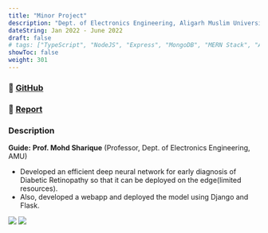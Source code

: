 ```yaml
---
title: "Minor Project"
description: "Dept. of Electronics Engineering, Aligarh Muslim University"
dateString: Jan 2022 - June 2022
draft: false
# tags: ["TypeScript", "NodeJS", "Express", "MongoDB", "MERN Stack", "AWS"]
showToc: false
weight: 301
--- 
```


### 🔗 [GitHub](https://github.com/abdul7oss/diabetic-retinopathy.git)
### 🔗 [Report](https://drive.google.com/file/d/1IvLSNms2Ut63rVioQbXaxZnUXYV7Cl0n/view?usp=share_link)

### Description

**Guide:** **Prof. Mohd Sharique** (Professor, Dept. of Electronics Engineering, AMU)

- Developed an efficient deep neural network for early diagnosis of Diabetic Retinopathy so that it can be deployed on the edge(limited resources).
- Also, developed a webapp and deployed the model using Django and Flask.

![](/experience/minor_project/ezgif.com-gif-maker.gif#center)
![](/experience/minor_project/l.jpg#center)
<!-- ![Alt Text](/experience/minor_project/ezgif.com-gif-maker.gif) -->
<!-- - Developed a configuration-driven framework to extend the pattern matching capability of **AWS EventBridge**, which **prevented thousands of false invocations of AWS Lambda functions**.
- Implemented a system to track asynchronous data transfer jobs through AWS AppFlow, which **saved hours of debugging time**.
- Developed a **Salesforce app** using SFDX to provide clients with a customized experience within their Salesforce dashboard.
- Developed a **Slack bot** to send interactive daily notifications to customers, and to allow them to take actions directly from Slack. This eliminated the operational resistance and **increased the adoption of our product by over 50%**.
- Implemented authorization for Slack integration with BuyerAssist using **React** and **OAuth 2.0**
- Mentored a new recruit for a period of 1 month

![](/experience/research_intern/pred_1.jpg#center)